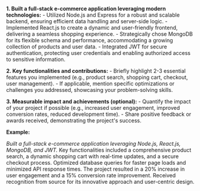 
**1. Built a full-stack e-commerce application leveraging modern technologies:**
    - Utilized Node.js and Express for a robust and scalable backend, ensuring efficient data handling and server-side logic.
    - Implemented React.js to create a dynamic and user-friendly frontend, delivering a seamless shopping experience.
    - Strategically chose MongoDB for its flexible schema and performance, accommodating a growing collection of products and user data.
    - Integrated JWT for secure authentication, protecting user credentials and enabling authorized access to sensitive information.

**2. Key functionalities and contributions:**
    - Briefly highlight 2-3 essential features you implemented (e.g., product search, shopping cart, checkout, user management).
    - If applicable, mention specific optimizations or challenges you addressed, showcasing your problem-solving skills.

**3. Measurable impact and achievements (optional):**
    - Quantify the impact of your project if possible (e.g., increased user engagement, improved conversion rates, reduced development time).
    - Share positive feedback or awards received, demonstrating the project's success.

**Example:**

*Built a full-stack e-commerce application leveraging Node.js, React.js, MongoDB, and JWT.* Key functionalities included a comprehensive product search, a dynamic shopping cart with real-time updates, and a secure checkout process. Optimized database queries for faster page loads and minimized API response times. The project resulted in a 20% increase in user engagement and a 15% conversion rate improvement. Received recognition from source for its innovative approach and user-centric design.

